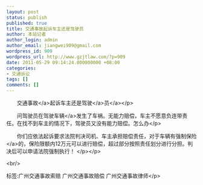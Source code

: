 ```yaml
---
layout: post
status: publish
published: true
title: 交通事故起诉车主还是驾驶员
author: 本站记者
author_login: admin
author_email: jiangwei909@gmail.com
wordpress_id: 909
wordpress_url: http://www.gzjtlaw.com/?p=909
date: 2011-05-29 09:14:24.000000000 +08:00
categories:
- 交通诉讼
tags: []
comments: []
---
```

<p><p>　　<a>交通事故<&#47;a>起诉车主还是<a><a>驾驶<&#47;a>员<&#47;a><&#47;p><p>　　问驾驶员在驾驶<a>车辆<&#47;a>发生了车祸。无能力赔偿，车主不愿意负连带责任。在找不到车主的情况下，驾驶员又没有能力赔偿。怎么办<&#47;p><br><p>　　你们应依法起诉要求法院判决司机、车主承担赔偿责任，对于车辆有强制<a>保险<&#47;a>的，保险限额内12万元可以进行赔偿，超过部分按照责任划分进行分担。判决后可以申请法院强制执行！ <&#47;p><&#47;p><br&#47;><p>标签:广州交通事故索赔 广州交通事故赔偿 广州交通事故律师<&#47;p>
